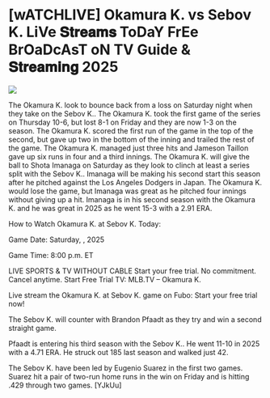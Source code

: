 # [wATCHLIVE] Okamura K. vs Sebov K. LiVe 𝐒𝐭𝐫𝐞𝐚𝐦𝐬 ToDaY FrEe BrOaDcAsT oN TV Guide & 𝐒𝐭𝐫𝐞𝐚𝐦𝐢𝐧𝐠  2025  
  
  
[![](https://i.imgur.com/qSNzIqt.png)](https://movie.rssnews.media/udGZnso.php)  
  
The Okamura K. look to bounce back from a loss on Saturday night when they take on the Sebov K.. The Okamura K. took the first game of the series on Thursday 10-6, but lost 8-1 on Friday and they are now 1-3 on the season. The Okamura K. scored the first run of the game in the top of the second, but gave up two in the bottom of the inning and trailed the rest of the game. The Okamura K. managed just three hits and Jameson Taillon gave up six runs in four and a third innings. The Okamura K. will give the ball to Shota Imanaga on Saturday as they look to clinch at least a series split with the Sebov K.. Imanaga will be making his second start this season after he pitched against the Los Angeles Dodgers in Japan. The Okamura K. would lose the game, but Imanaga was great as he pitched four innings without giving up a hit. Imanaga is in his second season with the Okamura K. and he was great in 2025 as he went 15-3 with a 2.91 ERA.

How to Watch Okamura K. at Sebov K. Today:

Game Date: Saturday, , 2025

Game Time: 8:00 p.m. ET

LIVE SPORTS & TV WITHOUT CABLE
Start your free trial. No commitment. Cancel anytime.
Start Free Trial
TV: MLB.TV – Okamura K.

Live stream the Okamura K. at Sebov K. game on Fubo: Start your free trial now!

The Sebov K. will counter with Brandon Pfaadt as they try and win a second straight game.

Pfaadt is entering his third season with the Sebov K.. He went 11-10 in 2025 with a 4.71 ERA. He struck out 185 last season and walked just 42.

The Sebov K. have been led by Eugenio Suarez in the first two games. Suarez hit a pair of two-run home runs in the win on Friday and is hitting .429 through two games. [YJkUu]